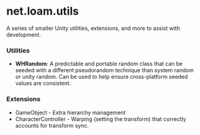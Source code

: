 # net.loam.utils
A series of smaller Unity utilities, extensions, and more to assist with development.

### Utilities
- **WHRandom**: A predictable and portable random class that can be seeded with a different pseudorandom technique than system random or unity random. Can be used to help ensure cross-platform seeded values are consistent.

### Extensions
- GameObject - Extra hierarchy management
- CharacterController - Warping (setting the transform) that correctly accounts for transform sync.
